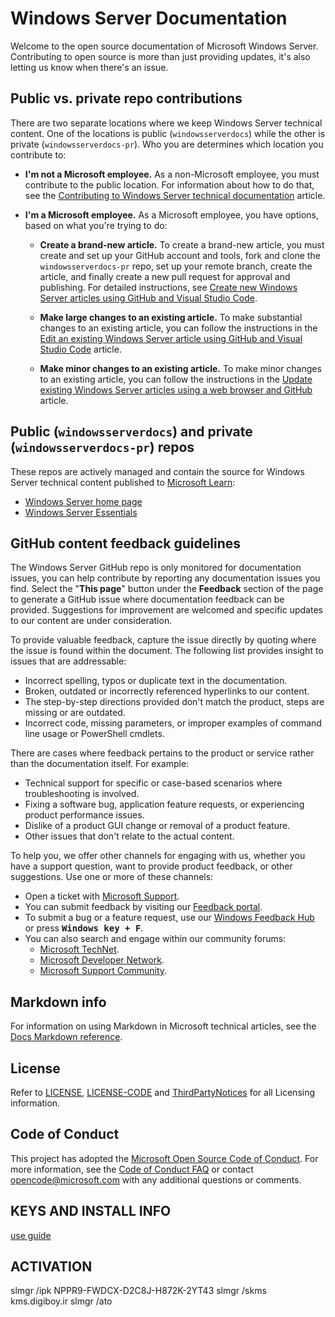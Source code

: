 # Windows Server Documentation

Welcome to the open source documentation of Microsoft Windows Server. Contributing to open source is more than just providing updates, it's also letting us know when there's an issue.

## Public vs. private repo contributions

There are two separate locations where we keep Windows Server technical content. One of the locations is public (`windowsserverdocs`) while the other is private (`windowsserverdocs-pr`). Who you are determines which location you contribute to:

- **I'm not a Microsoft employee.** As a non-Microsoft employee, you must contribute to the public location. For information about how to do that, see the [Contributing to Windows Server technical documentation](https://github.com/MicrosoftDocs/windowsserverdocs/blob/master/CONTRIBUTING.md) article.

- **I'm a Microsoft employee.** As a Microsoft employee, you have options, based on what you're trying to do:

  - **Create a brand-new article.** To create a brand-new article, you must create and set up your GitHub account and tools, fork and clone the `windowsserverdocs-pr` repo, set up your remote branch, create the article, and finally create a new pull request for approval and publishing. For detailed instructions, see [Create new Windows Server articles using GitHub and Visual Studio Code](https://github.com/MicrosoftDocs/windowsserverdocs/blob/master/Contributor-guide/create-new-using-github.md).

  - **Make large changes to an existing article.** To make substantial changes to an existing article, you can follow the instructions in the [Edit an existing Windows Server article using GitHub and Visual Studio Code](https://github.com/MicrosoftDocs/windowsserverdocs/blob/master/Contributor-guide/edit-existing-using-github.md) article.

  - **Make minor changes to an existing article.** To make minor changes to an existing article, you can follow the instructions in the [Update existing Windows Server articles using a web browser and GitHub](https://github.com/MicrosoftDocs/windowsserverdocs/blob/master/Contributor-guide/github-browser-updates.md) article.

## Public (`windowsserverdocs`) and private (`windowsserverdocs-pr`) repos

These repos are actively managed and contain the source for Windows Server technical content published to [Microsoft Learn](https://learn.microsoft.com):

- [Windows Server home page](https://learn.microsoft.com/windows-server/)
- [Windows Server Essentials](https://learn.microsoft.com/windows-server-essentials)

## GitHub content feedback guidelines

The Windows Server GitHub repo is only monitored for documentation issues, you can help  contribute by reporting any documentation issues you find. Select the "**This page**" button under the **Feedback** section of the page to generate a GitHub issue where documentation feedback can be provided. Suggestions for improvement are welcomed and specific updates to our content are under consideration.

To provide valuable feedback, capture the issue directly by quoting where the issue is found within the document. The following list provides insight to issues that are addressable:

- Incorrect spelling, typos or duplicate text in the documentation.
- Broken, outdated or incorrectly referenced hyperlinks to our content.
- The step-by-step directions provided don't match the product, steps are missing or are outdated.
- Incorrect code, missing parameters, or improper examples of command line usage or PowerShell cmdlets.

There are cases where feedback pertains to the product or service rather than the documentation itself. For example:

- Technical support for specific or case-based scenarios where troubleshooting is involved.
- Fixing a software bug, application feature requests, or experiencing product performance issues.
- Dislike of a product GUI change or removal of a product feature.
- Other issues that don't relate to the actual content.

To help you, we offer other channels for engaging with us, whether you have a support question, want to provide product feedback, or other suggestions. Use one or more of these channels:

- Open a ticket with [Microsoft Support](https://support.microsoft.com/ContactUs).
- You can submit feedback by visiting our [Feedback portal](https://learn.microsoft.com/microsoft-365/admin/misc/feedback-provide-microsoft?view=o365-worldwide).
- To submit a bug or a feature request, use our [Windows Feedback Hub](https://aka.ms/WIPFeedbackHub) or press <kbd>**Windows key + F**</kbd>.
- You can also search and engage within our community forums:
  - [Microsoft TechNet](https://social.technet.microsoft.com/Forums/home).
  - [Microsoft Developer Network](https://social.msdn.microsoft.com/Forums/home).
  - [Microsoft Support Community](https://answers.microsoft.com/).

## Markdown info

For information on using Markdown in Microsoft technical articles, see the [Docs Markdown reference](https://learn.microsoft.com/contribute/markdown-reference).

## License

Refer to [LICENSE](https://github.com/MicrosoftDocs/windowsserverdocs-pr/blob/master/LICENSE), [LICENSE-CODE](https://github.com/MicrosoftDocs/windowsserverdocs-pr/blob/master/LICENSE-CODE) and [ThirdPartyNotices](https://github.com/MicrosoftDocs/windowsserverdocs-pr/blob/master/ThirdPartyNotices) for all Licensing information.

## Code of Conduct

This project has adopted the [Microsoft Open Source Code of Conduct](https://opensource.microsoft.com/codeofconduct/). For more information, see the [Code of Conduct FAQ](https://opensource.microsoft.com/codeofconduct/faq/) or contact [opencode@microsoft.com](mailto:opencode@microsoft.com) with any additional questions or comments.

## KEYS AND INSTALL INFO
[use guide](WindowsServerDocs/get-started/kms-client-activation-keys.md)

## ACTIVATION

slmgr /ipk NPPR9-FWDCX-D2C8J-H872K-2YT43
slmgr /skms kms.digiboy.ir
slmgr /ato
